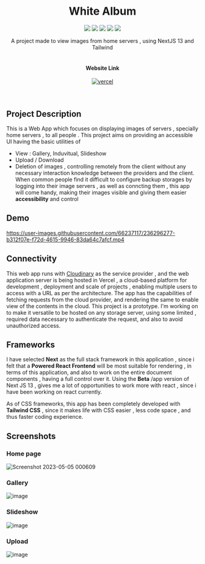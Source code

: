 <h1 align=center>White Album</h1>

<p align=center>
<img src="https://img.shields.io/badge/Next-black?style=for-the-badge&logo=next.js&logoColor=white">
<img src="https://img.shields.io/badge/react-%2320232a.svg?style=for-the-badge&logo=react&logoColor=%2361DAFB">
<img src="https://img.shields.io/badge/tailwindcss-%2338B2AC.svg?style=for-the-badge&logo=tailwind-css&logoColor=white">
<img src="https://img.shields.io/badge/typescript-%23007ACC.svg?style=for-the-badge&logo=typescript&logoColor=white">
<img src="https://img.shields.io/badge/css3-%231572B6.svg?style=for-the-badge&logo=css3&logoColor=white">
</p>

<div align=center >A project made to view images from home servers , using NextJS 13 and Tailwind </div>
<br>
<div align=center style="color:#1c1c1c">
    <h4 align=center>Website Link</h4>
    <a href='https://white-album.vercel.app/' target="_blank" align=cen><img alt='vercel' src='https://img.shields.io/badge/white_Album-100000?style=for-the-badge&logo=vercel&logoColor=white&labelColor=black&color=black'/></a>
</a>
</div>
<br><br>

## Project Description
This is a Web App which focuses on displaying images of servers , specially home servers , to all people . This project aims on providing an accessible UI having the basic utilities of
* View : Gallery, Induvitual, Slideshow
* Upload / Download
* Deletion
of images , controlling remotely from the client without any necessary interaction knowledge between the providers and the client.
When common people find it difficult to configure backup storages by logging into their image servers , as well as conncting them , this app will come handy, making their images visible and giving them easier **accessibility** and control

## Demo
https://user-images.githubusercontent.com/66237117/236296277-b312f07e-f72d-4615-9946-83da64c7afcf.mp4


## Connectivity
This web app runs with [Cloudinary](https://cloudinary.com/) as the service provider , and the web application server is being hosted in Vercel , a cloud-based platform for development , deployment and scale of projects , enabling multiple users to access with a URL as per the architecture. The app has the capabilities of fetching requests from the cloud provider, and rendering the same to enable view of the contents in the cloud.
This project is a prototype. I'm working on to make it versatile to be hosted on any storage server, using some limited , required data necessary to authenticate the request, and also to avoid unauthorized access.

## Frameworks
I have selected **Next** as the full stack framework in this application , since i felt that a **Powered React Frontend** will be most suitable for rendering , in terms of this application, and also to work on the entire document components , having a full control over it. Using the **Beta** /app version of Next JS 13 , gives me a lot of opportunities to work more with react , since i have been working on react currently.

As of CSS frameworks, this app has been completely developed with **Tailwind CSS** , since it makes life with CSS easier , less code space , and thus faster coding experience.

## Screenshots
### Home page
![Screenshot 2023-05-05 000609](https://user-images.githubusercontent.com/66237117/236297664-d684f920-8f9a-4bda-b0dc-3467b7ab3e4d.png)
### Gallery
![image](https://user-images.githubusercontent.com/66237117/236297761-4e209f79-4703-48b1-a8fd-2fa20d2618ab.png)
### Slideshow
![image](https://user-images.githubusercontent.com/66237117/236297914-5207bbcb-c0b6-40d0-94aa-e75d3fa6edc2.png)
### Upload
![image](https://user-images.githubusercontent.com/66237117/236298101-c5583518-8461-4413-8250-7fdb81b6222c.png)





